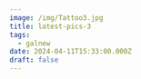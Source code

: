 ```yaml
---
image: /img/Tattoo3.jpg
title: latest-pics-3
tags:
  - galnew
date: 2024-04-11T15:33:00.000Z
draft: false
---
```



<!-- static/img/testjs.jpeg -->
